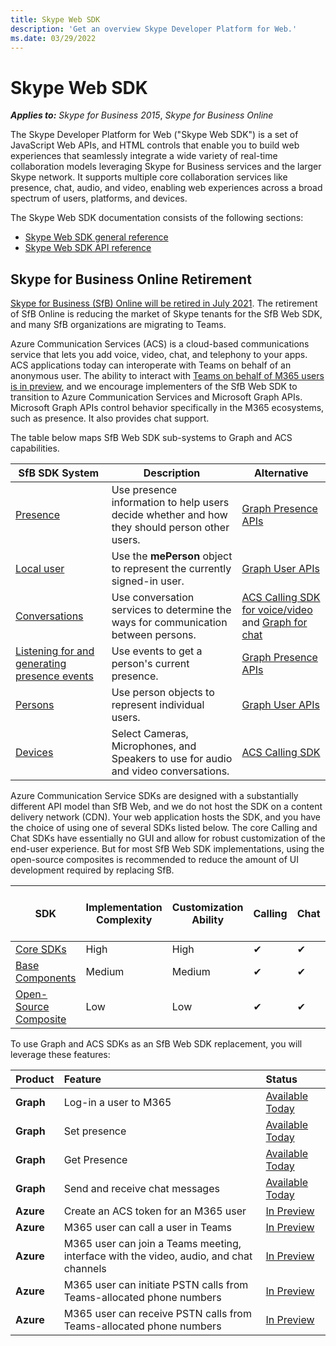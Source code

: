 ```yaml
---
title: Skype Web SDK
description: 'Get an overview Skype Developer Platform for Web.'
ms.date: 03/29/2022
---
```


# Skype Web SDK

 _**Applies to:** Skype for Business 2015_, _Skype for Business Online_

The Skype Developer Platform for Web ("Skype Web SDK") is a set of JavaScript Web APIs, and HTML controls that enable you to build web experiences that seamlessly integrate a wide variety of real-time collaboration models leveraging Skype for Business services and the larger Skype network. It supports multiple core collaboration services like presence, chat, audio, and video, enabling web experiences across a broad spectrum of users, platforms, and devices.

The Skype Web SDK documentation consists of the following sections:

- [Skype Web SDK general reference](GeneralReference.md)
- [Skype Web SDK API reference](http://officedev.github.io/skype-docs/Skype/WebSDK/model/api/modules/jcafe.html)

## Skype for Business Online Retirement

[Skype for Business (SfB) Online will be retired in July 2021](https://techcommunity.microsoft.com/t5/microsoft-teams-blog/skype-for-business-online-to-be-retired-in-2021/ba-p/777833). The retirement of SfB Online is reducing the market of Skype tenants for the SfB Web SDK, and many SfB organizations are migrating to Teams.

Azure Communication Services (ACS) is a cloud-based communications service that lets you add voice, video, chat, and telephony to your apps. ACS applications today can interoperate with Teams on behalf of an anonymous user. The ability to interact with [Teams on behalf of M365 users is in preview](/azure/communication-services/concepts/teams-endpoint.md), and we encourage implementers of the SfB Web SDK to transition to Azure Communication Services and Microsoft Graph APIs. Microsoft Graph APIs control behavior specifically in the M365 ecosystems, such as presence. It also provides chat support.

The table below maps SfB Web SDK sub-systems to Graph and ACS capabilities.

| SfB SDK System | Description  | Alternative   |
|----------|-----------|------------|
| [Presence](./presence.md) | Use presence information to help users decide whether and how they should person other users. | [Graph Presence APIs](/graph/api/resources/presence.md)  |
| [Local user](./localuser.md) | Use the **mePerson** object to represent the currently signed-in user. | [Graph User APIs](/graph/api/user-get.md)  |
| [Conversations](./conversations.md) | Use conversation services to determine the ways for communication between persons. | [ACS Calling SDK for voice/video](/azure/communication-services/concepts/sdk-options.md) and [Graph for chat](/graph/api/resources/chat.md) |
| [Listening for and generating presence events](./presenceevents.md) | Use events to get a person's current presence. | [Graph Presence APIs](/graph/api/resources/presence.md)  |
| [Persons](./persons.md) | Use person objects to represent individual users. |  [Graph User APIs](/graph/api/user-get)  |
| [Devices](./devices.md) | Select Cameras, Microphones, and Speakers to use for audio and video conversations. | [ACS Calling SDK](/azure/communication-services/how-tos/calling-sdk/manage-video#device-management.md)  |

Azure Communication Service SDKs are designed with a substantially different API model than SfB Web, and we do not host the SDK on a content delivery network (CDN). Your web application hosts the SDK, and you have the choice of using one of several SDKs listed below. The core Calling and Chat SDKs have essentially no GUI and allow for robust customization of the end-user experience. But for most SfB Web SDK implementations, using the open-source composites is recommended to reduce the amount of UI development required by replacing SfB.

| **SDK** | **Implementation Complexity** | **Customization Ability** | **Calling** | **Chat** | [Interact on behalf of a M365/Teams users](/azure/communication-services/concepts/voice-video-calling/teams-interop.md) |
|---------|-------------------------------|---------------------------|-------------|----------|-------------------------------------------------------------------------------------------------------------------------|
| [Core SDKs](/azure/communication-services/concepts/sdk-options.md) | High | High | ✔ | ✔ | ✔  |
| [Base Components](/azure/communication-services/concepts/ui-framework/ui-sdk-overview.md) | Medium | Medium | ✔ | ✔ | [In Preview](/azure/communication-services/concepts/teams-endpoint.md)  |
| [Open-Source Composite](/azure/communication-services/concepts/ui-framework/ui-sdk-overview.md) | Low | Low | ✔ | ✔ | [In Preview](/azure/communication-services/concepts/teams-endpoint.md)  |

To use Graph and ACS SDKs as an SfB Web SDK replacement, you will leverage these features:

| Product   | **Feature**                                                                             | **Status**     |
|:----------|:----------------------------------------------------------------------------------------|:----------------|
| **Graph** | Log-in a user to M365                                                                   | [Available Today](/graph/auth.md) |
| **Graph** | Set presence                                                                            | [Available Today](/graph/api/presence-setpresence.md)  |
| **Graph** | Get Presence                                                                            | [Available Today](/graph/api/presence-get.md) |
| **Graph** | Send and receive chat messages                                                          | [Available Today](/graph/api/chatmessage-post.md) |
| **Azure** | Create an ACS token for an M365 user                                                    | [In Preview](/azure/communication-services/quickstarts/manage-teams-identity.md)  |
| **Azure** | M365 user can call a user in Teams                                                      | [In Preview](/azure/communication-services/quickstarts/voice-video-calling/get-started-with-voice-video-calling-custom-teams-client.md)  |
| **Azure** | M365 user can join a Teams meeting, interface with the video, audio, and chat channels  | [In Preview](/azure/communication-services/quickstarts/voice-video-calling/get-started-teams-interop.md)  |
| **Azure** | M365 user can initiate PSTN calls from Teams-allocated phone numbers                    | [In Preview](/azure/communication-services/how-tos/cte-calling-sdk/manage-calls.md)  |
| **Azure** | M365 user can receive PSTN calls from Teams-allocated phone numbers                     | [In Preview](/azure/communication-services/how-tos/cte-calling-sdk/manage-calls.md)  |

